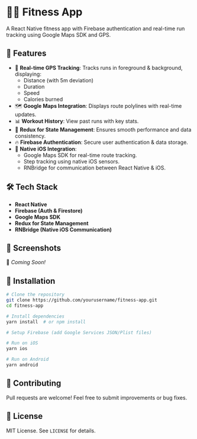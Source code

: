 # 🏃‍♂️ Fitness App

A React Native fitness app with Firebase authentication and real-time run tracking using Google Maps SDK and GPS.

## 🚀 Features

- 📍 **Real-time GPS Tracking**: Tracks runs in foreground & background, displaying:
  - Distance (with 5m deviation)
  - Duration
  - Speed
  - Calories burned
- 🗺️ **Google Maps Integration**: Displays route polylines with real-time updates.
- 📊 **Workout History**: View past runs with key stats.
- 🔄 **Redux for State Management**: Ensures smooth performance and data consistency.
- 🔥 **Firebase Authentication**: Secure user authentication & data storage.
- 🍏 **Native iOS Integration**:
  - Google Maps SDK for real-time route tracking.
  - Step tracking using native iOS sensors.
  - RNBridge for communication between React Native & iOS.

## 🛠️ Tech Stack

- **React Native**
- **Firebase (Auth & Firestore)**
- **Google Maps SDK**
- **Redux for State Management**
- **RNBridge (Native iOS Communication)**

## 📸 Screenshots

🚀 *Coming Soon!*

## 🔧 Installation

```sh
# Clone the repository
git clone https://github.com/yourusername/fitness-app.git
cd fitness-app

# Install dependencies
yarn install  # or npm install

# Setup Firebase (add Google Services JSON/Plist files)

# Run on iOS
yarn ios

# Run on Android
yarn android
```

## 🤝 Contributing
Pull requests are welcome! Feel free to submit improvements or bug fixes.

## 📜 License
MIT License. See `LICENSE` for details.
